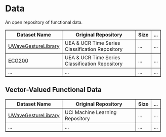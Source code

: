 # Data
 An open repository of functional data.
 
  
<table border="1">
  <thead>
    <tr>
      <th>Dataset Name</th>
      <th>Original Repository</th>
      <th>Size</th>
      <th>...</th>
    </tr>
  </thead>
  <tbody>
    <tr>
      <td><a href="https://www.timeseriesclassification.com/description.php?Dataset=UWaveGestureLibrary">UWaveGestureLibrary</a></td>
      <td>UEA & UCR Time Series Classification Repository</td>
      <td>...</td>
      <td>...</td>
    </tr>
    <tr>
      <td><a href="https://www.timeseriesclassification.com/description.php?Dataset=ECG200">ECG200</a></td>
      <td>UEA & UCR Time Series Classification Repository</td>
      <td>...</td>
      <td>...</td>
    </tr>
       <tr>
      <td>...</td>
      <td>...</td>
      <td>...</td>
      <td>...</td>
    </tr>
  </tbody>
</table>




 <h2>Vector-Valued Functional Data</h2>
 
 <table border="1">
  <thead>
    <tr>
      <th>Dataset Name</th>
      <th>Original Repository</th>
      <th>Size</th>
      <th>...</th>
    </tr>
  </thead>
  <tbody>
    <tr>
      <td><a href="https://www.timeseriesclassification.com/description.php?Dataset=UWaveGestureLibrary">UWaveGestureLibrary</a></td>
      <td>UCI Machine Learning Repository</td>
      <td>...</td>
      <td>...</td>
    </tr>
    <tr>
      <td>...</td>
      <td>...</td>
      <td>...</td>
      <td>...</td>
    </tr>
  </tbody>
</table>


 
 


